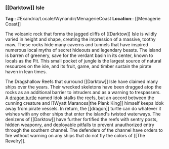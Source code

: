 ### [[Darktow]] Isle
**Tag**:: #Exandria/Locale/Wynandir/MenagerieCoast
**Location**:: [[Menagerie Coast]]

The volcanic rock that forms the jagged cliffs of [[Darktow]] Isle is wildly varied in height and shape, creating the impression of a massive, toothy maw. These rocks hide many caverns and tunnels that have inspired numerous local myths of secret hideouts and legendary beasts. The island is barren of greenery, save for the verdant basin in its center, known to locals as the Pit. This small pocket of jungle is the largest source of natural resources on the isle, and its fruit, game, and timber sustain the pirate haven in lean times.

The Dragshallow Reefs that surround [[Darktow]] Isle have claimed many ships over the years. Their wrecked skeletons have been dragged atop the rocks as an additional barrier to intruders and as a warning to trespassers. A [dragon turtle](https://www.dndbeyond.com/monsters/dragon-turtle) named Idok stalks the reefs, but an accord between the cunning creature and [[Wyatt Maranoss|the Plank King]] himself keeps Idok away from pirate vessels. In return, the [[dragon]] turtle can do whatever it wishes with any other ships that enter the island's twisted waterways. The denizens of [[Darktow]] have further fortified the reefs with sentry posts, hidden weaponry, and deployable pitfalls to prevent unauthorized entry through the southern channel. The defenders of the channel have orders to fire without warning on any ships that do not fly the colors of [[The Revelry]].